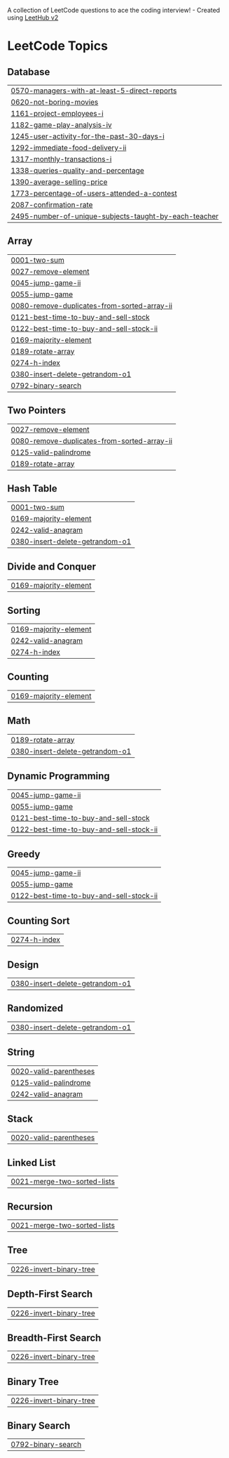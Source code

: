 A collection of LeetCode questions to ace the coding interview! - Created using [LeetHub v2](https://github.com/arunbhardwaj/LeetHub-2.0)
<!---LeetCode Topics Start-->
# LeetCode Topics
## Database
|  |
| ------- |
| [0570-managers-with-at-least-5-direct-reports](https://github.com/J-EUM/leetcode/tree/master/0570-managers-with-at-least-5-direct-reports) |
| [0620-not-boring-movies](https://github.com/J-EUM/leetcode/tree/master/0620-not-boring-movies) |
| [1161-project-employees-i](https://github.com/J-EUM/leetcode/tree/master/1161-project-employees-i) |
| [1182-game-play-analysis-iv](https://github.com/J-EUM/leetcode/tree/master/1182-game-play-analysis-iv) |
| [1245-user-activity-for-the-past-30-days-i](https://github.com/J-EUM/leetcode/tree/master/1245-user-activity-for-the-past-30-days-i) |
| [1292-immediate-food-delivery-ii](https://github.com/J-EUM/leetcode/tree/master/1292-immediate-food-delivery-ii) |
| [1317-monthly-transactions-i](https://github.com/J-EUM/leetcode/tree/master/1317-monthly-transactions-i) |
| [1338-queries-quality-and-percentage](https://github.com/J-EUM/leetcode/tree/master/1338-queries-quality-and-percentage) |
| [1390-average-selling-price](https://github.com/J-EUM/leetcode/tree/master/1390-average-selling-price) |
| [1773-percentage-of-users-attended-a-contest](https://github.com/J-EUM/leetcode/tree/master/1773-percentage-of-users-attended-a-contest) |
| [2087-confirmation-rate](https://github.com/J-EUM/leetcode/tree/master/2087-confirmation-rate) |
| [2495-number-of-unique-subjects-taught-by-each-teacher](https://github.com/J-EUM/leetcode/tree/master/2495-number-of-unique-subjects-taught-by-each-teacher) |
## Array
|  |
| ------- |
| [0001-two-sum](https://github.com/J-EUM/leetcode/tree/master/0001-two-sum) |
| [0027-remove-element](https://github.com/J-EUM/leetcode/tree/master/0027-remove-element) |
| [0045-jump-game-ii](https://github.com/J-EUM/leetcode/tree/master/0045-jump-game-ii) |
| [0055-jump-game](https://github.com/J-EUM/leetcode/tree/master/0055-jump-game) |
| [0080-remove-duplicates-from-sorted-array-ii](https://github.com/J-EUM/leetcode/tree/master/0080-remove-duplicates-from-sorted-array-ii) |
| [0121-best-time-to-buy-and-sell-stock](https://github.com/J-EUM/leetcode/tree/master/0121-best-time-to-buy-and-sell-stock) |
| [0122-best-time-to-buy-and-sell-stock-ii](https://github.com/J-EUM/leetcode/tree/master/0122-best-time-to-buy-and-sell-stock-ii) |
| [0169-majority-element](https://github.com/J-EUM/leetcode/tree/master/0169-majority-element) |
| [0189-rotate-array](https://github.com/J-EUM/leetcode/tree/master/0189-rotate-array) |
| [0274-h-index](https://github.com/J-EUM/leetcode/tree/master/0274-h-index) |
| [0380-insert-delete-getrandom-o1](https://github.com/J-EUM/leetcode/tree/master/0380-insert-delete-getrandom-o1) |
| [0792-binary-search](https://github.com/J-EUM/leetcode/tree/master/0792-binary-search) |
## Two Pointers
|  |
| ------- |
| [0027-remove-element](https://github.com/J-EUM/leetcode/tree/master/0027-remove-element) |
| [0080-remove-duplicates-from-sorted-array-ii](https://github.com/J-EUM/leetcode/tree/master/0080-remove-duplicates-from-sorted-array-ii) |
| [0125-valid-palindrome](https://github.com/J-EUM/leetcode/tree/master/0125-valid-palindrome) |
| [0189-rotate-array](https://github.com/J-EUM/leetcode/tree/master/0189-rotate-array) |
## Hash Table
|  |
| ------- |
| [0001-two-sum](https://github.com/J-EUM/leetcode/tree/master/0001-two-sum) |
| [0169-majority-element](https://github.com/J-EUM/leetcode/tree/master/0169-majority-element) |
| [0242-valid-anagram](https://github.com/J-EUM/leetcode/tree/master/0242-valid-anagram) |
| [0380-insert-delete-getrandom-o1](https://github.com/J-EUM/leetcode/tree/master/0380-insert-delete-getrandom-o1) |
## Divide and Conquer
|  |
| ------- |
| [0169-majority-element](https://github.com/J-EUM/leetcode/tree/master/0169-majority-element) |
## Sorting
|  |
| ------- |
| [0169-majority-element](https://github.com/J-EUM/leetcode/tree/master/0169-majority-element) |
| [0242-valid-anagram](https://github.com/J-EUM/leetcode/tree/master/0242-valid-anagram) |
| [0274-h-index](https://github.com/J-EUM/leetcode/tree/master/0274-h-index) |
## Counting
|  |
| ------- |
| [0169-majority-element](https://github.com/J-EUM/leetcode/tree/master/0169-majority-element) |
## Math
|  |
| ------- |
| [0189-rotate-array](https://github.com/J-EUM/leetcode/tree/master/0189-rotate-array) |
| [0380-insert-delete-getrandom-o1](https://github.com/J-EUM/leetcode/tree/master/0380-insert-delete-getrandom-o1) |
## Dynamic Programming
|  |
| ------- |
| [0045-jump-game-ii](https://github.com/J-EUM/leetcode/tree/master/0045-jump-game-ii) |
| [0055-jump-game](https://github.com/J-EUM/leetcode/tree/master/0055-jump-game) |
| [0121-best-time-to-buy-and-sell-stock](https://github.com/J-EUM/leetcode/tree/master/0121-best-time-to-buy-and-sell-stock) |
| [0122-best-time-to-buy-and-sell-stock-ii](https://github.com/J-EUM/leetcode/tree/master/0122-best-time-to-buy-and-sell-stock-ii) |
## Greedy
|  |
| ------- |
| [0045-jump-game-ii](https://github.com/J-EUM/leetcode/tree/master/0045-jump-game-ii) |
| [0055-jump-game](https://github.com/J-EUM/leetcode/tree/master/0055-jump-game) |
| [0122-best-time-to-buy-and-sell-stock-ii](https://github.com/J-EUM/leetcode/tree/master/0122-best-time-to-buy-and-sell-stock-ii) |
## Counting Sort
|  |
| ------- |
| [0274-h-index](https://github.com/J-EUM/leetcode/tree/master/0274-h-index) |
## Design
|  |
| ------- |
| [0380-insert-delete-getrandom-o1](https://github.com/J-EUM/leetcode/tree/master/0380-insert-delete-getrandom-o1) |
## Randomized
|  |
| ------- |
| [0380-insert-delete-getrandom-o1](https://github.com/J-EUM/leetcode/tree/master/0380-insert-delete-getrandom-o1) |
## String
|  |
| ------- |
| [0020-valid-parentheses](https://github.com/J-EUM/leetcode/tree/master/0020-valid-parentheses) |
| [0125-valid-palindrome](https://github.com/J-EUM/leetcode/tree/master/0125-valid-palindrome) |
| [0242-valid-anagram](https://github.com/J-EUM/leetcode/tree/master/0242-valid-anagram) |
## Stack
|  |
| ------- |
| [0020-valid-parentheses](https://github.com/J-EUM/leetcode/tree/master/0020-valid-parentheses) |
## Linked List
|  |
| ------- |
| [0021-merge-two-sorted-lists](https://github.com/J-EUM/leetcode/tree/master/0021-merge-two-sorted-lists) |
## Recursion
|  |
| ------- |
| [0021-merge-two-sorted-lists](https://github.com/J-EUM/leetcode/tree/master/0021-merge-two-sorted-lists) |
## Tree
|  |
| ------- |
| [0226-invert-binary-tree](https://github.com/J-EUM/leetcode/tree/master/0226-invert-binary-tree) |
## Depth-First Search
|  |
| ------- |
| [0226-invert-binary-tree](https://github.com/J-EUM/leetcode/tree/master/0226-invert-binary-tree) |
## Breadth-First Search
|  |
| ------- |
| [0226-invert-binary-tree](https://github.com/J-EUM/leetcode/tree/master/0226-invert-binary-tree) |
## Binary Tree
|  |
| ------- |
| [0226-invert-binary-tree](https://github.com/J-EUM/leetcode/tree/master/0226-invert-binary-tree) |
## Binary Search
|  |
| ------- |
| [0792-binary-search](https://github.com/J-EUM/leetcode/tree/master/0792-binary-search) |
<!---LeetCode Topics End-->